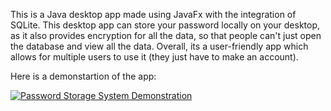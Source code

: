 This is a Java desktop app made using JavaFx with the integration of SQLite. This desktop app can store your password locally on your desktop, as it also provides encryption for 
all the data, so that people can't just open the database and view all the data. Overall, its a user-friendly app which allows for multiple users to use it (they just have to make an account). 

Here is a demonstartion of the app: 

 [![Password Storage System Demonstration](https://img.youtube.com/vi/4dsV-k1R79o/0.jpg)](https://www.youtube.com/watch?v=4dsV-k1R79o)

